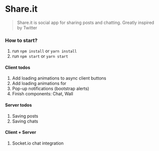 # Share.it
> Share.it is social app for sharing posts and chatting. Greatly inspired by Twitter


### How to start?
1. run `npm install` or `yarn install`
1. run `npm start` or `yarn start`


#### Client todos
1. Add loading animations to async client buttons
1. Add loading animations for 
1. Pop-up notifications (bootstrap alerts)
1. Finish components: Chat, Wall

#### Server todos
1. Saving posts
1. Saving chats

#### Client + Server
1. Socket.io chat integration
